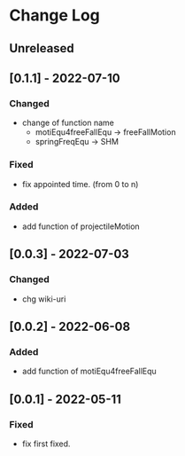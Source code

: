 # Change Log

## Unreleased

## [0.1.1] - 2022-07-10

### Changed
- change of function name
  * motiEqu4freeFallEqu -> freeFallMotion
  * springFreqEqu       -> SHM

### Fixed
- fix appointed time. (from 0 to n)

### Added
- add function of projectileMotion

## [0.0.3] - 2022-07-03

### Changed
- chg wiki-uri

## [0.0.2] - 2022-06-08

### Added
- add function of motiEqu4freeFallEqu

## [0.0.1] - 2022-05-11

### Fixed
- fix first fixed.

